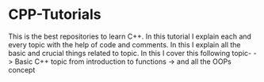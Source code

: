 # CPP-Tutorials
This is the best repositories to learn C++.
In this tutorial I explain each and every topic with the help of code and comments.
In this I explain all the basic and crucial things related to topic.
In this I cover this following topic-
-> Basic C++ topic from introduction to functions
-> and all the OOPs concept
